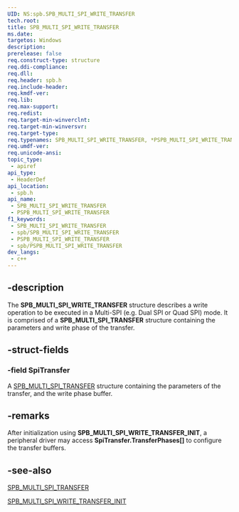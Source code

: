 ```yaml
---
UID: NS:spb.SPB_MULTI_SPI_WRITE_TRANSFER
tech.root: 
title: SPB_MULTI_SPI_WRITE_TRANSFER
ms.date: 
targetos: Windows
description: 
prerelease: false
req.construct-type: structure
req.ddi-compliance: 
req.dll: 
req.header: spb.h
req.include-header: 
req.kmdf-ver: 
req.lib: 
req.max-support: 
req.redist: 
req.target-min-winverclnt: 
req.target-min-winversvr: 
req.target-type: 
req.typenames: SPB_MULTI_SPI_WRITE_TRANSFER, *PSPB_MULTI_SPI_WRITE_TRANSFER
req.umdf-ver: 
req.unicode-ansi: 
topic_type:
 - apiref
api_type:
 - HeaderDef
api_location:
 - spb.h
api_name:
 - SPB_MULTI_SPI_WRITE_TRANSFER
 - PSPB_MULTI_SPI_WRITE_TRANSFER
f1_keywords:
 - SPB_MULTI_SPI_WRITE_TRANSFER
 - spb/SPB_MULTI_SPI_WRITE_TRANSFER
 - PSPB_MULTI_SPI_WRITE_TRANSFER
 - spb/PSPB_MULTI_SPI_WRITE_TRANSFER
dev_langs:
 - c++
---
```


## -description

The **SPB_MULTI_SPI_WRITE_TRANSFER** structure describes a write operation to be executed in a Multi-SPI (e.g. Dual SPI or Quad SPI) mode. It is comprised of a **SPB_MULTI_SPI_TRANSFER** structure containing the parameters and write phase of the transfer.

## -struct-fields

### -field SpiTransfer

A <a href="/windows-hardware/drivers/ddi/spb/ns-spb-spb_multi_spi_transfer">SPB_MULTI_SPI_TRANSFER</a> structure containing the parameters of the transfer, and the write phase buffer.

## -remarks

After initialization using **SPB_MULTI_SPI_WRITE_TRANSFER_INIT**, a peripheral driver may access **SpiTransfer.TransferPhases[]** to configure the transfer buffers.

## -see-also

<a href="/windows-hardware/drivers/ddi/spb/ns-spb-spb_multi_spi_transfer">SPB_MULTI_SPI_TRANSFER</a>

<a href="/windows-hardware/drivers/ddi/spb/ns-spb-spb_multi_spi_write_transfer_init">SPB_MULTI_SPI_WRITE_TRANSFER_INIT</a>